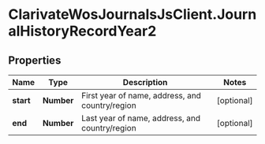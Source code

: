 # ClarivateWosJournalsJsClient.JournalHistoryRecordYear2

## Properties

Name | Type | Description | Notes
------------ | ------------- | ------------- | -------------
**start** | **Number** | First year of name, address, and country/region | [optional] 
**end** | **Number** | Last year of name, address, and country/region | [optional] 



